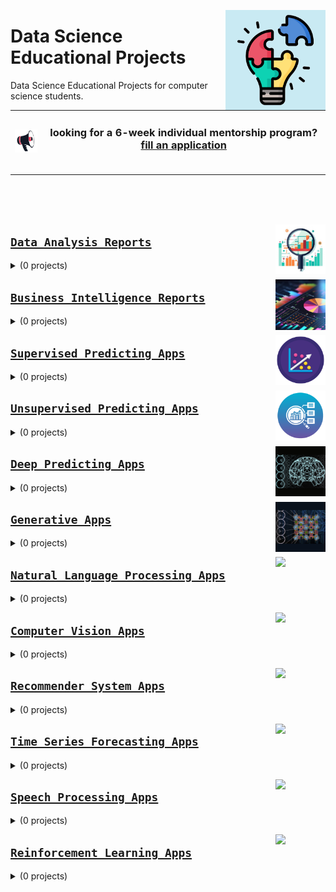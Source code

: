 <a href="/README.md"><img align="right" width="160" src="/logos/data-science-educational-projects.png"></img></a>

# Data Science Educational Projects
Data Science Educational Projects for computer science students.

<table>
    <tbody>
<tr>
<td align="center" width="10%"><a href="https://github.com/cs-MohamedAyman/cs-MohamedAyman/blob/master/mentorship-programs/data-science-educational-projects.md"><img src="https://github.com/cs-MohamedAyman/cs-MohamedAyman/blob/master/icons/announcement.png" width="100%"></img></a></td>
<td align="center" width="90%"><h3>looking for a 6-week individual mentorship program? <a href="https://github.com/cs-MohamedAyman/cs-MohamedAyman/blob/master/mentorship-programs/data-science-educational-projects.md">fill an application</a></h3><br></td>
</tr>
    </tbody>
</table>

<br><br><br>

<a href="/data-analysis-reports/README.md"><img align="right" width="80" src="/logos/data-analysis-reports.png"></img></a>

## [`Data Analysis Reports`](/data-analysis-reports/README.md)

<details>
    <summary>(0 projects)</summary>
    <br>
<table>
</table>
</details>

<a href="/business-intelligence-reports/README.md"><img align="right" width="80" src="/logos/business-intelligence-reports.png"></img></a>

## [`Business Intelligence Reports`](/business-intelligence-reports/README.md)

<details>
    <summary>(0 projects)</summary>
    <br>
<table>
</table>
</details>

<a href="/supervised-predicting-apps/README.md"><img align="right" width="80" src="/logos/supervised-predicting-apps.png"></img></a>

## [`Supervised Predicting Apps`](/supervised-predicting-apps/README.md)

<details>
    <summary>(0 projects)</summary>
    <br>
<table>
</table>
</details>

<a href="/unsupervised-predicting-apps/README.md"><img align="right" width="80" src="/logos/unsupervised-predicting-apps.png"></img></a>

## [`Unsupervised Predicting Apps`](/unsupervised-predicting-apps/README.md)

<details>
    <summary>(0 projects)</summary>
    <br>
<table>
</table>
</details>

<a href="/deep-predicting-apps/README.md"><img align="right" width="80" src="/logos/deep-predicting-apps.png"></img></a>

## [`Deep Predicting Apps`](/deep-predicting-apps/README.md)

<details>
    <summary>(0 projects)</summary>
    <br>
<table>
</table>
</details>

<a href="/generative-apps/README.md"><img align="right" width="80" src="/logos/generative-apps.png"></img></a>

## [`Generative Apps`](/generative-apps/README.md)

<details>
    <summary>(0 projects)</summary>
    <br>
<table>
</table>
</details>

<a href="/natural-language-processing-apps/README.md"><img align="right" width="80" src="/logos/natural-language-processing-apps.png"></img></a>

## [`Natural Language Processing Apps`](/natural-language-processing-apps/README.md)

<details>
    <summary>(0 projects)</summary>
    <br>
<table>
</table>
</details>

<a href="/computer-vision-apps/README.md"><img align="right" width="80" src="/logos/computer-vision-apps.png"></img></a>

## [`Computer Vision Apps`](/computer-vision-apps/README.md)

<details>
    <summary>(0 projects)</summary>
    <br>
<table>
</table>
</details>

<a href="/recommender-system-apps/README.md"><img align="right" width="80" src="/logos/recommender-system-apps.png"></img></a>

## [`Recommender System Apps`](/recommender-system-apps/README.md)

<details>
    <summary>(0 projects)</summary>
    <br>
<table>
</table>
</details>

<a href="/time-series-forecasting-apps/README.md"><img align="right" width="80" src="/logos/time-series-forecasting-apps.png"></img></a>

## [`Time Series Forecasting Apps`](/time-series-forecasting-apps/README.md)

<details>
    <summary>(0 projects)</summary>
    <br>
<table>
</table>
</details>

<a href="/speech-processing-apps/README.md"><img align="right" width="80" src="/logos/speech-processing-apps.png"></img></a>

## [`Speech Processing Apps`](/speech-processing-apps/README.md)

<details>
    <summary>(0 projects)</summary>
    <br>
<table>
</table>
</details>


<a href="/reinforcement-learning-apps/README.md"><img align="right" width="80" src="/logos/reinforcement-learning-apps.png"></img></a>

## [`Reinforcement Learning Apps`](/reinforcement-learning-apps/README.md)

<details>
    <summary>(0 projects)</summary>
    <br>
<table>
</table>
</details>
